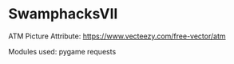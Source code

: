 # SwamphacksVII

ATM Picture Attribute:
	https://www.vecteezy.com/free-vector/atm

Modules used:
  pygame
  requests
